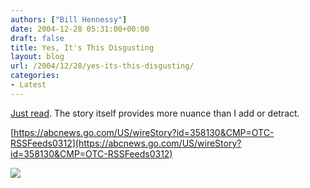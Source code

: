 ```yaml
---
authors: ["Bill Hennessy"]
date: 2004-12-28 05:31:00+00:00
draft: false
title: Yes, It's This Disgusting
layout: blog
url: /2004/12/28/yes-its-this-disgusting/
categories:
- Latest
---
```


[Just read](https://abcnews.go.com/US/wireStory?id=358130&CMP=OTC-RSSFeeds0312). The story itself provides more nuance than I add or detract.




[https://abcnews.go.com/US/wireStory?id=358130&CMP=OTC-RSSFeeds0312](https://abcnews.go.com/US/wireStory?id=358130&CMP=OTC-RSSFeeds0312)







![](https://blog.billhennessy.com/aggbug.aspx?PostID=914)

